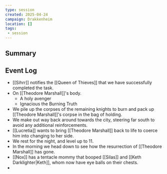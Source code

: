 ```yaml
---
type: session
created: 2025-04-24
campaign: Drakkenheim
location: []
tags:
 - session
---
```


## Summary

## Event Log

- [[Sihrr]] notifies the [[Queen of Thieves]] that we have successfully completed the task.
- On [[Theodore Marshall]]'s body.
	- A holy avenger
	- Ignacious the Burning Truth
- We pile up the corpses of the remaining knights to burn and pack up [[Theodore Marshall]]'s corpse in the bag of holding.
- We make out way back around towards the city, steering far south to avoid any additional reinforcements.
- [[Lucretia]] wants to bring [[Theodore Marshall]] back to life to coerce him into changing to her side.
- We rest for the night, and level up to 11.
- In the morning we head down to see how the resurrection of [[Theodore Marshall]] has gone.
- [[Nox]] has a tentacle mommy that booped [[Silas]] and [[Keth Darklighter|Keth]], whom now have eye balls on their chests.
- 


